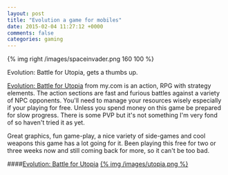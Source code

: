 ```yaml
---
layout: post
title: "Evolution a game for mobiles"
date: 2015-02-04 11:27:12 +0000
comments: false
categories: gaming
---
```


{% img right /images/spaceinvader.png 160 100 %}

Evolution: Battle for Utopia, gets a thumbs up.
<!--more-->
[Evolution: Battle for Utopia](http://evo.my.com/en/#0) from my.com is an action, RPG with strategy elements. The action sections are fast and furious battles against a variety of NPC opponents. You'll need to manage your resources wisely especially if your playing for free. Unless you spend money on this game be prepared for slow progress. There is some PVP but it's not something I'm very fond of so haven't tried it as yet.

Great graphics, fun game-play, a nice variety of side-games and cool weapons this game has a lot going for it. Been playing this free for two or three weeks now and still coming back for more, so it can't be too bad.

####[Evolution: Battle for Utopia](http://evo.my.com/en/#0)
<a href="http://evo.my.com/en/#0">{% img /images/utopia.png %}</a>
